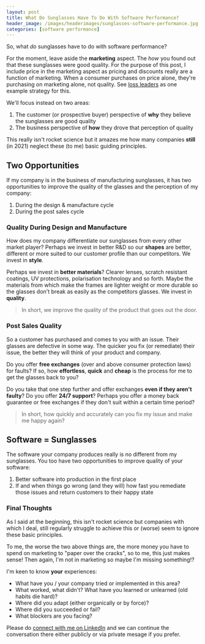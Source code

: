 ```yaml
---
layout: post
title: What Do Sunglasses Have To Do With Software Performance?
header_image: /images/headerimages/sunglasses-software-performance.jpg
categories: [software performance]
---
```


So, what *do* sunglasses have to do with software performance?

For the moment, leave aside the **marketing** aspect. The *how* you found out that these sunglasses were good quality. For the purpose of this post, I include price in the marketing aspect as pricing and discounts really are a function of marketing. When a consumer purchases on price alone, they're purchasing on marketing alone, not quality. See [loss leaders](https://en.wikipedia.org/wiki/Loss_leader) as one example strategy for this.

We'll focus instead on two areas:

1. The customer (or prospective buyer) perspective of **why** they believe the sunglasses are good quality
1. The business perspective of **how** they drove that perception of quality

This really isn't rocket science but it amazes me how many companies **still** (in 2021) neglect these (to me) basic guiding principles.

## Two Opportunities
If my company is in the business of manufacturing sunglasses, it has two opportunities to improve the quality of the glasses and the perception of my company:

1. During the design & manufacture cycle
1. During the post sales cycle

### Quality During Design and Manufacture
How does my company differentiate our sunglasses from every other market player? Perhaps we invest in better R&D so our **shapes** are better, different or more suited to our customer profile than our competitors. We invest in **style**.

Perhaps we invest in **better materials**? Clearer lenses, scratch resistant coatings, UV protections, polarisation technology and so forth. Maybe the materials from which make the frames are lighter weight or more durable so the glasses don't break as easily as the competitors glasses. We invest in **quality**.

> In short, we improve the quality of the product that goes out the door.

### Post Sales Quality
So a customer has purchased and comes to you with an issue. Their glasses are defective in some way. The quicker you fix (or remediate) their issue, the better they will think of your product and company.

Do you offer **free exchanges** (over and above consumer protection laws) for faults? If so, how **effortless**, **quick** and **cheap** is the process for me to get the glasses back to you?

Do you take that one step further and offer exchanges **even if they aren't faulty**? Do you offer **24/7 support**? Perhaps you offer a money back guarantee or free exchanges if they don't suit within a certain time period?

> In short, how quickly and accurately can you fix my issue and make me happy again?

## Software = Sunglasses
The software your company produces really is no different from my sunglasses. You too have two opportunities to improve quality of your software:

1. Better software into production in the first place
1. If and when things go wrong (and they will) how fast you remediate those issues and return customers to their happy state

### Final Thoughts
As I said at the beginning, this isn't rocket science but companies with which I deal, still regularly struggle to achieve this or (worse) seem to ignore these basic principles.

To me, the worse the two above things are, the more money you have to spend on marketing to "paper over the cracks", so to me, this just makes sense! Then again, I'm not in marketing so maybe I'm missing something!?

I'm keen to know **your** experiences:

- What have you / your company tried or implemented in this area?
- What worked, what didn't? What have you learned or unlearned (old habits die hard)?
- Where did you adapt (either organically or by force)?
- Where did you succeeded or fail?
- What blockers are you facing?

Please do [connect with me on LinkedIn](https://www.linkedin.com/in/agardner1) and we can continue the conversation there either publicly or via private mesage if you prefer.
